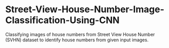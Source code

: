 # Street-View-House-Number-Image-Classification-Using-CNN
Classifying images of house numbers from Street View House Number (SVHN) dataset to identify house numbers from given input images.
